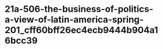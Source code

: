 # 21a-506-the-business-of-politics-a-view-of-latin-america-spring-201_cff60bff26ec4ecb9444b904a16bcc39